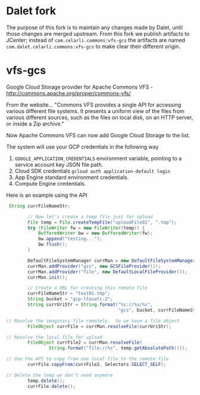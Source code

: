 # Dalet fork
The purpose of this fork is to maintain any changes made by Dalet, until those changes are merged upstream.
From this fork we publish artifacts to JCenter; instead of `com.celarli.commons:vfs-gcs` the artifacts are named
`com.dalet.celarli.commons:vfs-gcs` to make clear their different origin.

# vfs-gcs
Google Cloud Storage provider for Apache Commons VFS - http://commons.apache.org/proper/commons-vfs/

From the website...
"Commons VFS provides a single API for accessing various different file systems. It presents a uniform view of the files from various different sources, such as the files on local disk, on an HTTP server, or inside a Zip archive."

Now Apache Commons VFS can now add Google Cloud Storage to the list.

The system will use your GCP credentials in the following way

1. `GOOGLE_APPLICATION_CREDENTIALS` environment variable, pointing to a service account key JSON file path.
2. Cloud SDK credentials `gcloud auth application-default login`
3. App Engine standard environment credentials.
4. Compute Engine credentials.

Here is an example using the API
```java
 String currFileNameStr;

        // Now let's create a temp file just for upload
        File temp = File.createTempFile("uploadFile01", ".tmp");
        try (FileWriter fw = new FileWriter(temp)) {
            BufferedWriter bw = new BufferedWriter(fw);
            bw.append("testing...");
            bw.flush();
        }

        DefaultFileSystemManager currMan = new DefaultFileSystemManager();
        currMan.addProvider("gcs", new GCSFileProvider());
        currMan.addProvider("file", new DefaultLocalFileProvider());
        currMan.init();

        // Create a URL for creating this remote file
        currFileNameStr = "test01.tmp";
        String bucket = "gcp-ltouati-2";
        String currUriStr = String.format("%s://%s/%s",
                                          "gcs", bucket, currFileNameStr);

// Resolve the imaginary file remotely.  So we have a file object
        FileObject currFile = currMan.resolveFile(currUriStr);

// Resolve the local file for upload
        FileObject currFile2 = currMan.resolveFile(
                String.format("file://%s", temp.getAbsolutePath()));

// Use the API to copy from one local file to the remote file
        currFile.copyFrom(currFile2, Selectors.SELECT_SELF);

// Delete the temp we don't need anymore
        temp.delete();
        currFile.delete();
```

